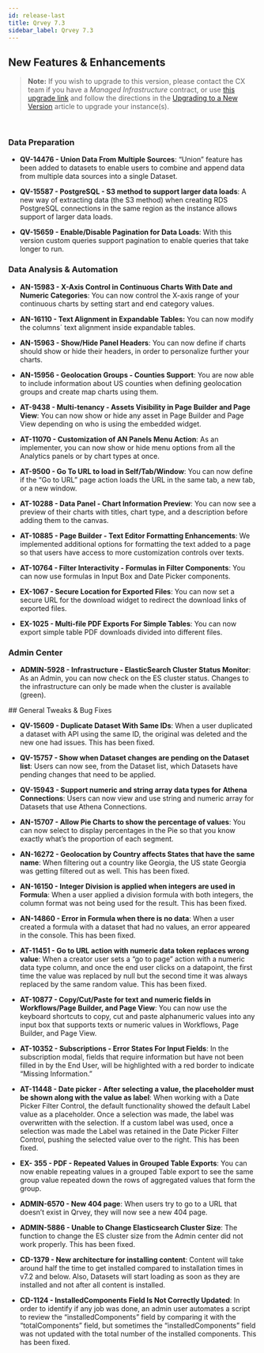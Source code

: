 ```yaml
---
id: release-last
title: Qrvey 7.3
sidebar_label: Qrvey 7.3
---
```

<div style={{textAlign: "justify"}}>

 
## New Features & Enhancements
 
>**Note:** If you wish to upgrade to this version, please contact the CX team if you have a *Managed Infrastructure* contract, or use <a href="https://qrvey-autodeployapp.s3.amazonaws.com/autodeployappCloudformation-enterprise-7.3.json" target="_blank">this upgrade link</a> and follow the directions in the <a href="/docs/get-started/upgrading-new-version" target="_blank">Upgrading to a New Version</a> article to upgrade your instance(s). 
<br/>
 
### Data Preparation
* **QV-14476 - Union Data From Multiple Sources**: “Union” feature has been added to datasets to enable users to combine and append data from multiple data sources into a single Dataset.

* **QV-15587 - PostgreSQL - S3 method to support larger data loads**: A new way of extracting data (the S3 method) when creating RDS PostgreSQL connections in the same region as the instance allows support of larger data loads.

* **QV-15659 - Enable/Disable Pagination for Data Loads**: With this version custom queries support pagination to enable queries that take longer to run.


### Data Analysis & Automation

* **AN-15983 - X-Axis Control in Continuous Charts With Date and Numeric Categories**: You can now control the X-axis range of your continuous charts by setting start and end category values. 

* **AN-16110 - Text Alignment in Expandable Tables:** You can now modify the columns´ text alignment inside expandable tables.

* **AN-15963 - Show/Hide Panel Headers**: You can now define if charts should show or hide their headers, in order to personalize further your charts.

* **AN-15956 - Geolocation Groups - Counties Support**: You are now able to include information about US counties when defining geolocation groups and create map charts using them.

* **AT-9438 - Multi-tenancy - Assets Visibility in Page Builder and Page View**: You can now show or hide any asset in Page Builder and Page View depending on who is using the embedded widget.

* **AT-11070 - Customization of AN Panels Menu Action**: As an implementer, you can now show or hide menu options from all the Analytics panels or by chart types at once.

* **AT-9500 - Go To URL to load in Self/Tab/Window**: You can now define if the “Go to URL” page action loads the URL in the same tab, a new tab, or a new window.

* **AT-10288 - Data Panel - Chart Information Preview**: You can now see a preview of their charts with titles, chart type, and a description before adding them to the canvas.

* **AT-10885 - Page Builder - Text Editor Formatting Enhancements**: We implemented additional options for formatting the text added to a page so that users have access to more customization controls over texts.

* **AT-10764 - Filter Interactivity - Formulas in Filter Components**: You can now use formulas in Input Box and Date Picker components.

* **EX-1067 - Secure Location for Exported Files**: You can now set a secure URL for the download widget to redirect the download links of exported files.

* **EX-1025 - Multi-file PDF Exports For Simple Tables**: You can now export simple table PDF downloads divided into different files. 

### Admin Center

* **ADMIN-5928 - Infrastructure - ElasticSearch Cluster Status Monitor**: As an Admin, you can now check on the ES cluster status. Changes to the infrastructure can only be made when the cluster is available (green).




## General Tweaks & Bug Fixes

* **QV-15609 - Duplicate Dataset With Same IDs**: When a user duplicated a dataset with API using the same ID, the original was deleted and the new one had issues. This has been fixed.

* **QV-15757 - Show when Dataset changes are pending on the Dataset list**: Users can now see, from the Dataset list, which Datasets have pending changes that need to be applied.

* **QV-15943 - Support numeric and string array data types for Athena Connections**: Users can now view and use string and numeric array for Datasets that use Athena Connections.

* **AN-15707 - Allow Pie Charts to show the percentage of values**: You can now select to display percentages in the Pie so that you know exactly what’s the proportion of each segment.

* **AN-16272 - Geolocation by Country affects States that have the same name**: When filtering out a country like Georgia, the US state Georgia was getting filtered out as well. This has been fixed.

* **AN-16150 - Integer Division is applied when integers are used in Formula**: When a user applied a division formula with both integers, the column format was not being used for the result. This has been fixed.

* **AN-14860 - Error in Formula when there is no data**: When a user created a formula with a dataset that had no values, an error appeared in the console. This has been fixed.

* **AT-11451 - Go to URL action with numeric data token replaces wrong value**: When a creator user sets a “go to page” action with a numeric data type column, and once the end user clicks on a datapoint, the first time the value was replaced by null but the second time it was always replaced by the same random value. This has been fixed.

* **AT-10877 - Copy/Cut/Paste for text and numeric fields in Workflows/Page Builder, and Page View**: You can now use the keyboard shortcuts to copy, cut and paste alphanumeric values into any input box that supports texts or numeric values in Workflows, Page Builder, and Page View.

* **AT-10352 - Subscriptions - Error States For Input Fields**: In the subscription modal, fields that require information but have not been filled in by the End User, will be highlighted with a red border to indicate “Missing Information.”

* **AT-11448 - Date picker - After selecting a value, the placeholder must be shown along with the value as label**: When working with a Date Picker Filter Control, the default functionality showed the default Label value as a placeholder. Once a selection was made, the label was overwritten with the selection. If a custom label was used, once a selection was made the Label was retained in the Date Picker Filter Control, pushing the selected value over to the right. This has been fixed.

* **EX- 355 - PDF - Repeated Values in Grouped Table Exports**: You can now enable repeating values in a grouped Table export to see the same group value repeated down the rows of aggregated values that form the group.

* **ADMIN-6570 - New 404 page**: When users try to go to a URL that doesn’t exist in Qrvey, they will now see a new 404 page.

* **ADMIN-5886 - Unable to Change Elasticsearch Cluster Size**: The function to change the ES cluster size from the Admin center did not work properly. This has been fixed.

* **CD-1379 - New architecture for installing content**: Content will take around half the time to get installed compared to installation times in v7.2 and below. Also, Datasets will start loading as soon as they are installed and not after all content is installed.

* **CD-1124 - InstalledComponents Field Is Not Correctly Updated**: In order to identify if any job was done, an admin user automates a script to review the “installedComponents” field by comparing it with the “totalComponents” field, but sometimes the “installedComponents” field was not updated with the total number of the installed components. This has been fixed.


</div>